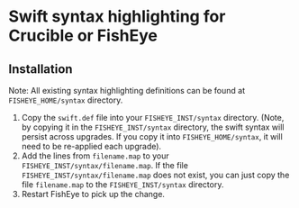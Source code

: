 # Swift syntax highlighting for Crucible or FishEye

## Installation

Note: All existing syntax highlighting definitions can be found at `FISHEYE_HOME/syntax` directory.

1. Copy the `swift.def` file into your `FISHEYE_INST/syntax` directory. (Note, by copying it in the `FISHEYE_INST/syntax` directory, the swift syntax will persist across upgrades. If you copy it into `FISHEYE_HOME/syntax`, it will need to be re-applied each upgrade).
1. Add the lines from `filename.map` to your `FISHEYE_INST/syntax/filename.map`. If the file `FISHEYE_INST/syntax/filename.map` does not exist, you can just copy the file `filename.map` to the `FISHEYE_INST/syntax` directory.
1. Restart FishEye to pick up the change.

